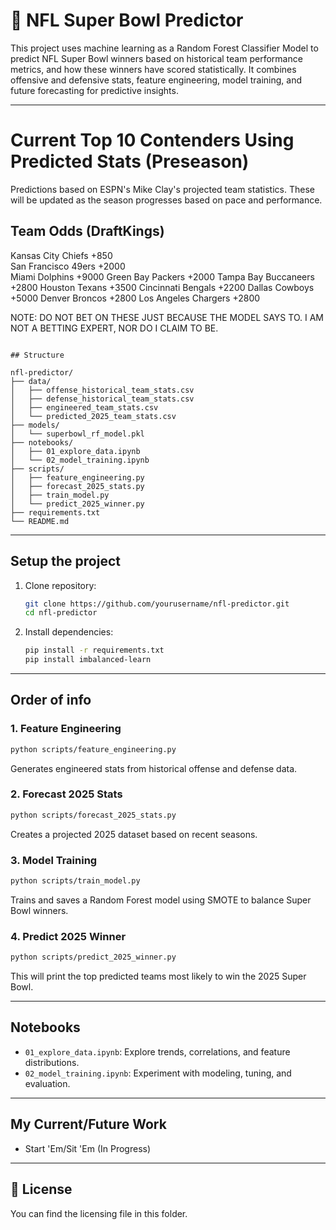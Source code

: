# 🏈 NFL Super Bowl Predictor

This project uses machine learning as a Random Forest Classifier Model to predict NFL Super Bowl winners based on historical team performance metrics, and how these winners have scored statistically. It combines offensive and defensive stats, feature engineering, model training, and future forecasting for predictive insights.

---

# Current Top 10 Contenders Using Predicted Stats (Preseason)

Predictions based on ESPN's Mike Clay's projected team statistics. These will be updated as the season progresses based on pace and performance.

Team                    Odds (DraftKings)
--------------------------------------------------
Kansas City Chiefs      +850         
San Francisco 49ers     +2000    
Miami Dolphins          +9000
Green Bay Packers       +2000
Tampa Bay Buccaneers    +2800
Houston Texans          +3500
Cincinnati Bengals      +2200
Dallas Cowboys          +5000
Denver Broncos          +2800
Los Angeles Chargers    +2800

NOTE: DO NOT BET ON THESE JUST BECAUSE THE MODEL SAYS TO. I AM NOT A BETTING EXPERT, NOR DO I CLAIM TO BE.

```

## Structure

nfl-predictor/
├── data/
│   ├── offense_historical_team_stats.csv
│   ├── defense_historical_team_stats.csv
│   ├── engineered_team_stats.csv
│   └── predicted_2025_team_stats.csv
├── models/
│   └── superbowl_rf_model.pkl
├── notebooks/
│   ├── 01_explore_data.ipynb
│   └── 02_model_training.ipynb
├── scripts/
│   ├── feature_engineering.py
│   ├── forecast_2025_stats.py
│   ├── train_model.py
│   └── predict_2025_winner.py
├── requirements.txt
└── README.md
```

---

## Setup the project

1. Clone repository:

   ```bash
   git clone https://github.com/yourusername/nfl-predictor.git
   cd nfl-predictor
   ```

2. Install dependencies:

   ```bash
   pip install -r requirements.txt
   pip install imbalanced-learn
   ```

---

## Order of info

### 1. Feature Engineering

```bash
python scripts/feature_engineering.py
```

Generates engineered stats from historical offense and defense data.

### 2. Forecast 2025 Stats

```bash
python scripts/forecast_2025_stats.py
```

Creates a projected 2025 dataset based on recent seasons.

### 3. Model Training

```bash
python scripts/train_model.py
```

Trains and saves a Random Forest model using SMOTE to balance Super Bowl winners.

### 4. Predict 2025 Winner

```bash
python scripts/predict_2025_winner.py
```

This will print the top predicted teams most likely to win the 2025 Super Bowl.

---

## Notebooks

* `01_explore_data.ipynb`: Explore trends, correlations, and feature distributions.
* `02_model_training.ipynb`: Experiment with modeling, tuning, and evaluation.

---

## My Current/Future Work

* Start 'Em/Sit 'Em (In Progress)
---

## 📄 License

You can find the licensing file in this folder.
